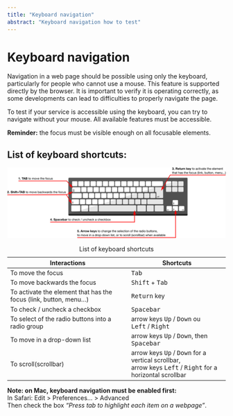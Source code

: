 ```yaml
---
title: "Keyboard navigation"
abstract: "Keyboard navigation how to test"
---
```


# Keyboard navigation

Navigation in a web page should be possible using only the keyboard, particularly for people who cannot use a mouse. This feature is supported directly by the browser. It is important to verify it is operating correctly, as some developments can lead to difficulties to properly navigate the page.
  
To test if your service is accessible using the keyboard, you can try to navigate without your mouse. All available features must be accessible.  

**Reminder:** the focus must be visible enough on all focusable elements.

## List of keyboard shortcuts:

![keyboard shortcuts illustration](/en/web/images/keyboard.png)

<table class="table">
<caption class="visually-hidden">List of keyboard shortcuts</caption>
   <thead>
      <tr>
         <th>Interactions</th>
         <th>Shortcuts</th>
      </tr>
   </thead>
   <tbody>
      <tr>
         <td>To move the focus</td>
         <td><kbd>Tab</kbd></td>
      </tr>
      <tr>
         <td>To move backwards the focus</td>
         <td><kbd>Shift</kbd> + <kbd>Tab</kbd></td>
      </tr>
      <tr>
         <td>To activate the element that has the focus (link, button, menu…)</td>
         <td><kbd>Return</kbd> key</td>
      </tr>
      <tr>
         <td>To check / uncheck a checkbox</td>
         <td><kbd>Spacebar</kbd></td>
      </tr>
      <tr>
         <td>To select of the radio buttons into a radio group</td>
         <td>arrow keys <kbd>Up</kbd>&nbsp;/&nbsp;<kbd>Down</kbd> ou <kbd>Left</kbd>&nbsp;/&nbsp;<kbd>Right</kbd></td>
      </tr>
      <tr>
         <td>To move in a drop-down list</td>
         <td>arrow keys <kbd>Up</kbd>&nbsp;/&nbsp;<kbd>Down</kbd>, then <kbd>Spacebar</kbd></td>
      </tr>
	  <tr>
         <td>To scroll(scrollbar)</td>
         <td>arrow keys <kbd>Up</kbd>&nbsp;/&nbsp;<kbd>Down</kbd> for a vertical scrollbar,<br> arrow keys <kbd>Left</kbd>&nbsp;/&nbsp;<kbd>Right</kbd> for a horizontal scrollbar</td>
      </tr>
   </tbody>
</table>


**Note: on Mac, keyboard navigation must be enabled first:**  
In Safari: Edit > Preferences… > Advanced  
Then check the box *“Press tab to highlight each item on a webpage”*.
